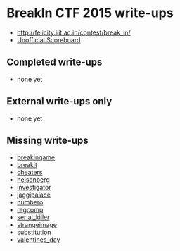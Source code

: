 # BreakIn CTF 2015 write-ups

* <http://felicity.iiit.ac.in/contest/break_in/>
* [Unofficial Scoreboard](http://felicity.iiit.ac.in/contest/break_in/scoreboard)

## Completed write-ups

* none yet

## External write-ups only

* none yet

## Missing write-ups

* [breakingame](reverse/breakingame)
* [breakit](reverse/breakit)
* [cheaters](forensic/cheaters)
* [heisenberg](misc/heisenberg)
* [investigator](forensic/investigator)
* [jaggipalace](reverse/jaggipalace)
* [numbero](crypto/numbero)
* [regcomp](reverse/regcomp)
* [serial\_killer](forensic/serial_killer)
* [strangeimage](forensic/strangeimage)
* [substitution](crypto/substitution)
* [valentines\_day](forensic/valentines_day)
